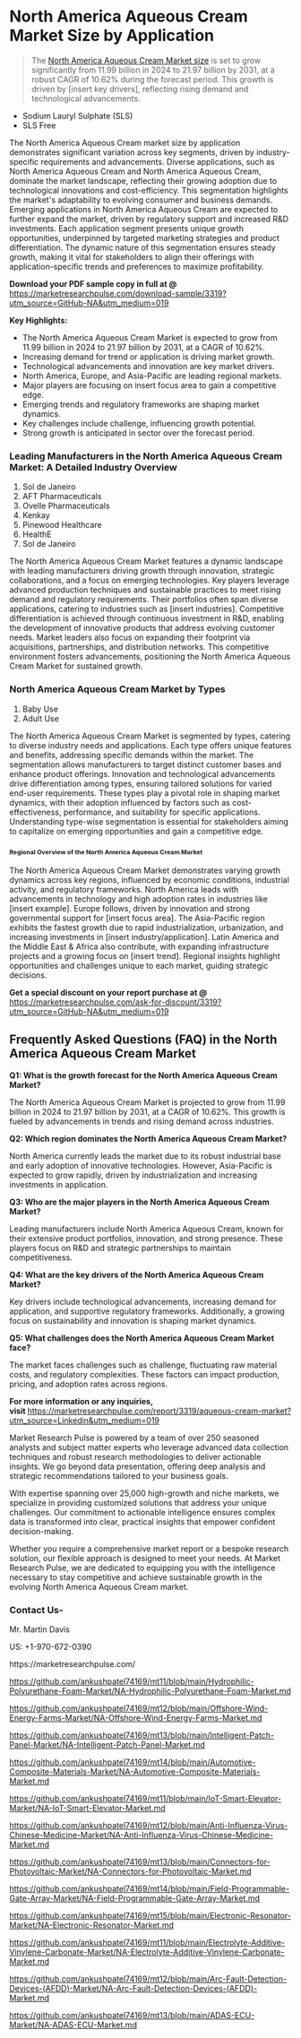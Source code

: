 <h1>North America Aqueous Cream Market&nbsp;Size by Application</h1><blockquote><p>The <a href="https://marketresearchpulse.com/download-sample/3319?utm_source=GitHub-NA&amp;utm_medium=019">North America Aqueous Cream Market size</a> is set to grow significantly from 11.99 billion in 2024 to 21.97 billion by 2031, at a robust CAGR of 10.62% during the forecast period. This growth is driven by [insert key drivers], reflecting rising demand and technological advancements.</p></blockquote><ul><li>Sodium Lauryl Sulphate (SLS) <li> SLS Free</li></ul><p>The North America Aqueous Cream market size by application demonstrates significant variation across key segments, driven by industry-specific requirements and advancements. Diverse applications, such as North America Aqueous Cream and North America Aqueous Cream, dominate the market landscape, reflecting their growing adoption due to technological innovations and cost-efficiency. This segmentation highlights the market's adaptability to evolving consumer and business demands. Emerging applications in North America Aqueous Cream are expected to further expand the market, driven by regulatory support and increased R&D investments. Each application segment presents unique growth opportunities, underpinned by targeted marketing strategies and product differentiation. The dynamic nature of this segmentation ensures steady growth, making it vital for stakeholders to align their offerings with application-specific trends and preferences to maximize profitability.</p><p><strong>Download your PDF sample copy in full at @ </strong><a href="https://marketresearchpulse.com/download-sample/3319?utm_source=GitHub-NA&amp;utm_medium=019">https://marketresearchpulse.com/download-sample/3319?utm_source=GitHub-NA&amp;utm_medium=019</a></p><p><strong>Key Highlights: </strong></p><ul><li>The North America Aqueous Cream Market is expected to grow from 11.99 billion in 2024 to 21.97 billion by 2031, at a CAGR of 10.62%.</li><li>Increasing demand for trend or application is driving market growth.</li><li>Technological advancements and innovation are key market drivers.</li><li>North America, Europe, and Asia-Pacific are leading regional markets.</li><li>Major players are focusing on insert focus area to gain a competitive edge.</li><li>Emerging trends and regulatory frameworks are shaping market dynamics.</li><li>Key challenges include challenge, influencing growth potential.</li><li>Strong growth is anticipated in sector over the forecast period.</li></ul><h3>Leading Manufacturers in the North America Aqueous Cream Market: A Detailed Industry Overview</h3><ol><li>Sol de Janeiro</li><li>AFT Pharmaceuticals</li><li>Ovelle Pharmaceuticals</li><li>Kenkay</li><li>Pinewood Healthcare</li><li>HealthE</li><li>Sol de Janeiro</li></ol><div class="flex max-w-full flex-col flex-grow"><div class="min-h-8 text-message flex w-full flex-col items-end gap-2 whitespace-normal break-words [.text-message+&amp;]:mt-5" dir="auto" data-message-author-role="assistant" data-message-id="fd8432e4-4910-450d-b182-61b7bfb0a01f" data-message-model-slug="gpt-4o"><div class="flex w-full flex-col gap-1 empty:hidden first:pt-[3px]"><div class="markdown prose w-full break-words dark:prose-invert light"><p>The North America Aqueous Cream Market features a dynamic landscape with leading manufacturers driving growth through innovation, strategic collaborations, and a focus on emerging technologies. Key players leverage advanced production techniques and sustainable practices to meet rising demand and regulatory requirements. Their portfolios often span diverse applications, catering to industries such as [insert industries]. Competitive differentiation is achieved through continuous investment in R&amp;D, enabling the development of innovative products that address evolving customer needs. Market leaders also focus on expanding their footprint via acquisitions, partnerships, and distribution networks. This competitive environment fosters advancements, positioning the North America Aqueous Cream Market for sustained growth.</p></div></div></div></div><h3>North America Aqueous Cream Market by Types</h3><ol><li>Baby Use <li> Adult Use</li></ol><div class="flex max-w-full flex-col flex-grow"><div class="min-h-8 text-message flex w-full flex-col items-end gap-2 whitespace-normal break-words [.text-message+&amp;]:mt-5" dir="auto" data-message-author-role="assistant" data-message-id="084470be-0bb7-4664-bddf-5156b4f41249" data-message-model-slug="gpt-4o-mini"><div class="flex w-full flex-col gap-1 empty:hidden first:pt-[3px]"><div class="markdown prose w-full break-words dark:prose-invert light"><p>The North America Aqueous Cream Market is segmented by types, catering to diverse industry needs and applications. Each type offers unique features and benefits, addressing specific demands within the market. The segmentation allows manufacturers to target distinct customer bases and enhance product offerings. Innovation and technological advancements drive differentiation among types, ensuring tailored solutions for varied end-user requirements. These types play a pivotal role in shaping market dynamics, with their adoption influenced by factors such as cost-effectiveness, performance, and suitability for specific applications. Understanding type-wise segmentation is essential for stakeholders aiming to capitalize on emerging opportunities and gain a competitive edge.</p></div></div></div></div><h3><span style="font-size: 11px;">Regional Overview of the North America Aqueous Cream Market</span></h3><div class="flex max-w-full flex-col flex-grow"><div class="min-h-8 text-message flex w-full flex-col items-end gap-2 whitespace-normal break-words [.text-message+&amp;]:mt-5" dir="auto" data-message-author-role="assistant" data-message-id="e9038762-ce64-4e30-91c9-9bd413514231" data-message-model-slug="gpt-4o-mini"><div class="flex w-full flex-col gap-1 empty:hidden first:pt-[3px]"><div class="markdown prose w-full break-words dark:prose-invert light"><p>The North America Aqueous Cream Market demonstrates varying growth dynamics across key regions, influenced by economic conditions, industrial activity, and regulatory frameworks. North America leads with advancements in technology and high adoption rates in industries like [insert example]. Europe follows, driven by innovation and strong governmental support for [insert focus area]. The Asia-Pacific region exhibits the fastest growth due to rapid industrialization, urbanization, and increasing investments in [insert industry/application]. Latin America and the Middle East &amp; Africa also contribute, with expanding infrastructure projects and a growing focus on [insert trend]. Regional insights highlight opportunities and challenges unique to each market, guiding strategic decisions.</p></div></div></div></div><p><strong>Get a special discount on your report purchase at @ </strong><a href="https://marketresearchpulse.com/ask-for-discount/3319?utm_source=GitHub-NA&amp;utm_medium=019">https://marketresearchpulse.com/ask-for-discount/3319?utm_source=GitHub-NA&amp;utm_medium=019</a></p><h2>Frequently Asked Questions (FAQ) in the North America Aqueous Cream Market</h2><p><strong>Q1: What is the growth forecast for the North America Aqueous Cream Market?</strong></p><p>The North America Aqueous Cream Market is projected to grow from 11.99 billion in 2024 to 21.97 billion by 2031, at a CAGR of 10.62%. This growth is fueled by advancements in trends and rising demand across industries.</p><p><strong>Q2: Which region dominates the North America Aqueous Cream Market?</strong></p><p>North America currently leads the market due to its robust industrial base and early adoption of innovative technologies. However, Asia-Pacific is expected to grow rapidly, driven by industrialization and increasing investments in application.</p><p><strong>Q3: Who are the major players in the North America Aqueous Cream Market?</strong></p><p>Leading manufacturers include North America Aqueous Cream, known for their extensive product portfolios, innovation, and strong presence. These players focus on R&amp;D and strategic partnerships to maintain competitiveness.</p><p><strong>Q4: What are the key drivers of the North America Aqueous Cream Market?</strong></p><p>Key drivers include technological advancements, increasing demand for application, and supportive regulatory frameworks. Additionally, a growing focus on sustainability and innovation is shaping market dynamics.</p><p><strong>Q5: What challenges does the North America Aqueous Cream Market face?</strong></p><p>The market faces challenges such as challenge, fluctuating raw material costs, and regulatory complexities. These factors can impact production, pricing, and adoption rates across regions.</p><p><strong>For more information or any inquiries, visit&nbsp;</strong><a href="https://marketresearchpulse.com/report/3319/aqueous-cream-market?utm_source=Linkedin&utm_medium=019">https://marketresearchpulse.com/report/3319/aqueous-cream-market?utm_source=Linkedin&utm_medium=019</a></p><p>Market Research Pulse is powered by a team of over 250 seasoned analysts and subject matter experts who leverage advanced data collection techniques and robust research methodologies to deliver actionable insights. We go beyond data presentation, offering deep analysis and strategic recommendations tailored to your business goals.</p><p>With expertise spanning over 25,000 high-growth and niche markets, we specialize in providing customized solutions that address your unique challenges. Our commitment to actionable intelligence ensures complex data is transformed into clear, practical insights that empower confident decision-making.</p><p>Whether you require a comprehensive market report or a bespoke research solution, our flexible approach is designed to meet your needs. At Market Research Pulse, we are dedicated to equipping you with the intelligence necessary to stay competitive and achieve sustainable growth in the evolving North America Aqueous Cream market.</p><h3><strong>Contact Us-</strong></h3><p>Mr. Martin Davis</p><p>US: +1-970-672-0390</p><p>https://marketresearchpulse.com/</p><p><a href="https://github.com/ankushpatel74169/mt11/blob/main/Hydrophilic-Polyurethane-Foam-Market/NA-Hydrophilic-Polyurethane-Foam-Market.md">https://github.com/ankushpatel74169/mt11/blob/main/Hydrophilic-Polyurethane-Foam-Market/NA-Hydrophilic-Polyurethane-Foam-Market.md</a></p><p><a href="https://github.com/ankushpatel74169/mt12/blob/main/Offshore-Wind-Energy-Farms-Market/NA-Offshore-Wind-Energy-Farms-Market.md">https://github.com/ankushpatel74169/mt12/blob/main/Offshore-Wind-Energy-Farms-Market/NA-Offshore-Wind-Energy-Farms-Market.md</a></p><p><a href="https://github.com/ankushpatel74169/mt13/blob/main/Intelligent-Patch-Panel-Market/NA-Intelligent-Patch-Panel-Market.md">https://github.com/ankushpatel74169/mt13/blob/main/Intelligent-Patch-Panel-Market/NA-Intelligent-Patch-Panel-Market.md</a></p><p><a href="https://github.com/ankushpatel74169/mt14/blob/main/Automotive-Composite-Materials-Market/NA-Automotive-Composite-Materials-Market.md">https://github.com/ankushpatel74169/mt14/blob/main/Automotive-Composite-Materials-Market/NA-Automotive-Composite-Materials-Market.md</a></p><p><a href="https://github.com/ankushpatel74169/mt11/blob/main/IoT-Smart-Elevator-Market/NA-IoT-Smart-Elevator-Market.md">https://github.com/ankushpatel74169/mt11/blob/main/IoT-Smart-Elevator-Market/NA-IoT-Smart-Elevator-Market.md</a></p><p><a href="https://github.com/ankushpatel74169/mt12/blob/main/Anti-Influenza-Virus-Chinese-Medicine-Market/NA-Anti-Influenza-Virus-Chinese-Medicine-Market.md">https://github.com/ankushpatel74169/mt12/blob/main/Anti-Influenza-Virus-Chinese-Medicine-Market/NA-Anti-Influenza-Virus-Chinese-Medicine-Market.md</a></p><p><a href="https://github.com/ankushpatel74169/mt13/blob/main/Connectors-for-Photovoltaic-Market/NA-Connectors-for-Photovoltaic-Market.md">https://github.com/ankushpatel74169/mt13/blob/main/Connectors-for-Photovoltaic-Market/NA-Connectors-for-Photovoltaic-Market.md</a></p><p><a href="https://github.com/ankushpatel74169/mt14/blob/main/Field-Programmable-Gate-Array-Market/NA-Field-Programmable-Gate-Array-Market.md">https://github.com/ankushpatel74169/mt14/blob/main/Field-Programmable-Gate-Array-Market/NA-Field-Programmable-Gate-Array-Market.md</a></p><p><a href="https://github.com/ankushpatel74169/mt15/blob/main/Electronic-Resonator-Market/NA-Electronic-Resonator-Market.md">https://github.com/ankushpatel74169/mt15/blob/main/Electronic-Resonator-Market/NA-Electronic-Resonator-Market.md</a></p><p><a href="https://github.com/ankushpatel74169/mt11/blob/main/Electrolyte-Additive-Vinylene-Carbonate-Market/NA-Electrolyte-Additive-Vinylene-Carbonate-Market.md">https://github.com/ankushpatel74169/mt11/blob/main/Electrolyte-Additive-Vinylene-Carbonate-Market/NA-Electrolyte-Additive-Vinylene-Carbonate-Market.md</a></p><p><a href="https://github.com/ankushpatel74169/mt12/blob/main/Arc-Fault-Detection-Devices-(AFDD)-Market/NA-Arc-Fault-Detection-Devices-(AFDD)-Market.md">https://github.com/ankushpatel74169/mt12/blob/main/Arc-Fault-Detection-Devices-(AFDD)-Market/NA-Arc-Fault-Detection-Devices-(AFDD)-Market.md</a></p><p><a href="https://github.com/ankushpatel74169/mt13/blob/main/ADAS-ECU-Market/NA-ADAS-ECU-Market.md">https://github.com/ankushpatel74169/mt13/blob/main/ADAS-ECU-Market/NA-ADAS-ECU-Market.md</a></p>
